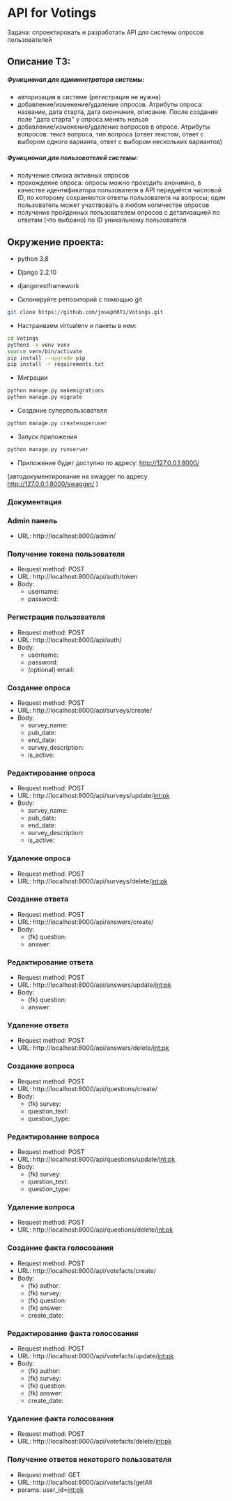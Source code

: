 # API for Votings
Задача: спроектировать и разработать API для системы опросов пользователей

## Описание ТЗ:

##### _Функционал для администратора системы:_
- авторизация в системе (регистрация не нужна)
- добавление/изменение/удаление опросов. Атрибуты опроса: название, дата старта, дата окончания, описание. После создания поле "дата старта" у опроса менять нельзя
- добавление/изменение/удаление вопросов в опросе. Атрибуты вопросов: текст вопроса, тип вопроса (ответ текстом, ответ с выбором одного варианта, ответ с выбором нескольких вариантов)

##### _Функционал для пользователей системы:_
- получение списка активных опросов
- прохождение опроса: опросы можно проходить анонимно, в качестве идентификатора пользователя в API передаётся числовой ID, по которому сохраняются ответы пользователя на вопросы; один пользователь может участвовать в любом количестве опросов
- получение пройденных пользователем опросов с детализацией по ответам (что выбрано) по ID уникальному пользователя


## Окружение проекта:
  * python 3.8
  * Django 2.2.10
  * djangorestframework

* Склонируйте репозиторий с помощью git
```bash
git clone https://github.com/josephRTi/Votings.git
```
* Настраиваем virtualenv и пакеты в нем:
```bash
cd Votings
python3 -m venv venv
source venv/bin/activate
pip install --upgrade pip
pip install -r requirements.txt
```

* Миграции
```bash
python manage.py makemigrations
python manage.py migrate
```
* Создание суперпользователя
```bash
python manage.py createsuperuser
```
* Запуск приложения
```bash
python manage.py runserver
```
* Приложение будет доступно по адресу: http://127.0.0.1:8000/

(автодокументирование на swagger по адресу http://127.0.0.1:8000/swagger/ )

### Документация

### Admin панель
* URL: http://localhost:8000/admin/

### Получение токена пользователя
* Request method: POST
* URL: http://localhost:8000/api/auth/token
* Body: 
    * username: 
    * password: 

### Регистрация пользователя
* Request method: POST
* URL: http://localhost:8000/api/auth/
* Body: 
    * username: 
    * password: 
    * (optional) email: 

### Создание опроса
* Request method: POST
* URL: http://localhost:8000/api/surveys/create/
* Body: 
    * survey_name: 
    * pub_date: 
    * end_date:
    * survey_description:
    * is_active:

### Редактирование опроса
* Request method: POST
* URL: http://localhost:8000/api/surveys/update/<int:pk>
* Body: 
    * survey_name: 
    * pub_date: 
    * end_date:
    * survey_description:
    * is_active:

### Удаление опроса
* Request method: POST
* URL: http://localhost:8000/api/surveys/delete/<int:pk>

### Создание ответа
* Request method: POST
* URL: http://localhost:8000/api/answers/create/
* Body: 
    * (fk) question:
    *  answer:

### Редактирование ответа
* Request method: POST
* URL: http://localhost:8000/api/answers/update/<int:pk>
* Body: 
    * (fk) question:
    *  answer:

### Удаление ответа
* Request method: POST
* URL: http://localhost:8000/api/answers/delete/<int:pk>

### Создание вопроса
* Request method: POST
* URL: http://localhost:8000/api/questions/create/
* Body: 
    * (fk) survey:
    *  question_text:
    *  question_type:

### Редактирование вопроса
* Request method: POST
* URL: http://localhost:8000/api/questions/update/<int:pk>
* Body: 
    * (fk) survey:
    *  question_text:
    *  question_type:

### Удаление вопроса
* Request method: POST
* URL: http://localhost:8000/api/questions/delete/<int:pk>

### Создание факта голосования
* Request method: POST
* URL: http://localhost:8000/api/votefacts/create/
* Body: 
    * (fk) author:
    * (fk) survey:
    * (fk) question:
    * (fk) answer:
    * create_date:

### Редактирование факта голосования
* Request method: POST
* URL: http://localhost:8000/api/votefacts/update/<int:pk>
* Body: 
    * (fk) author:
    * (fk) survey:
    * (fk) question:
    * (fk) answer:
    * create_date:

### Удаление факта голосования
* Request method: POST
* URL: http://localhost:8000/api/votefacts/delete/<int:pk>

### Получение ответов некоторого пользователя
* Request method: GET
* URL: http://localhost:8000/api/votefacts/getAll
* params: user_id=<int:pk>
